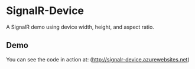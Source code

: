 SignalR-Device
==============

A SignalR demo using device width, height, and aspect ratio.


Demo
----

You can see the code in action at: (http://signalr-device.azurewebsites.net)
